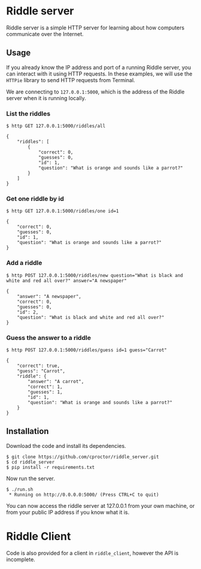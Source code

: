 # Riddle server

Riddle server is a simple HTTP server for learning about how computers
communicate over the Internet. 

## Usage

If you already know the IP address and port of a running Riddle server, you can
interact with it using HTTP requests. In these examples, we will use the
`HTTPie` library to send HTTP requests from Terminal.

We are connecting to `127.0.0.1:5000`, which is the address of the Riddle server
when it is running locally.

### List the riddles
```
$ http GET 127.0.0.1:5000/riddles/all

{
    "riddles": [
        {
            "correct": 0,
            "guesses": 0,
            "id": 1,
            "question": "What is orange and sounds like a parrot?"
        }
    ]
}
```

### Get one riddle by id
```
$ http GET 127.0.0.1:5000/riddles/one id=1

{
    "correct": 0,
    "guesses": 0,
    "id": 1,
    "question": "What is orange and sounds like a parrot?"
}
```

### Add a riddle

```
$ http POST 127.0.0.1:5000/riddles/new question="What is black and white and red all over?" answer="A newspaper"

{
    "answer": "A newspaper",
    "correct": 0,
    "guesses": 0,
    "id": 2,
    "question": "What is black and white and red all over?"
}
```

### Guess the answer to a riddle

```
$ http POST 127.0.0.1:5000/riddles/guess id=1 guess="Carrot"

{
    "correct": true,
    "guess": "Carrot",
    "riddle": {
        "answer": "A carrot",
        "correct": 1,
        "guesses": 1,
        "id": 1,
        "question": "What is orange and sounds like a parrot?"
    }
}
```


## Installation

Download the code and install its dependencies. 

```
$ git clone https://github.com/cproctor/riddle_server.git
$ cd riddle_server
$ pip install -r requirements.txt
```

Now run the server. 

```
$ ./run.sh
 * Running on http://0.0.0.0:5000/ (Press CTRL+C to quit)
```

You can now access the riddle server at 127.0.0.1 from your own machine, or from
your public IP address if you know what it is. 

# Riddle Client

Code is also provided for a client in `riddle_client`, however the API is
incomplete.
